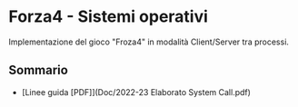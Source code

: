 # Forza4 - Sistemi operativi
Implementazione del gioco "Froza4" in modalità Client/Server tra processi.

## Sommario
* [Linee guida [PDF]](Doc/2022-23 Elaborato System Call.pdf)
